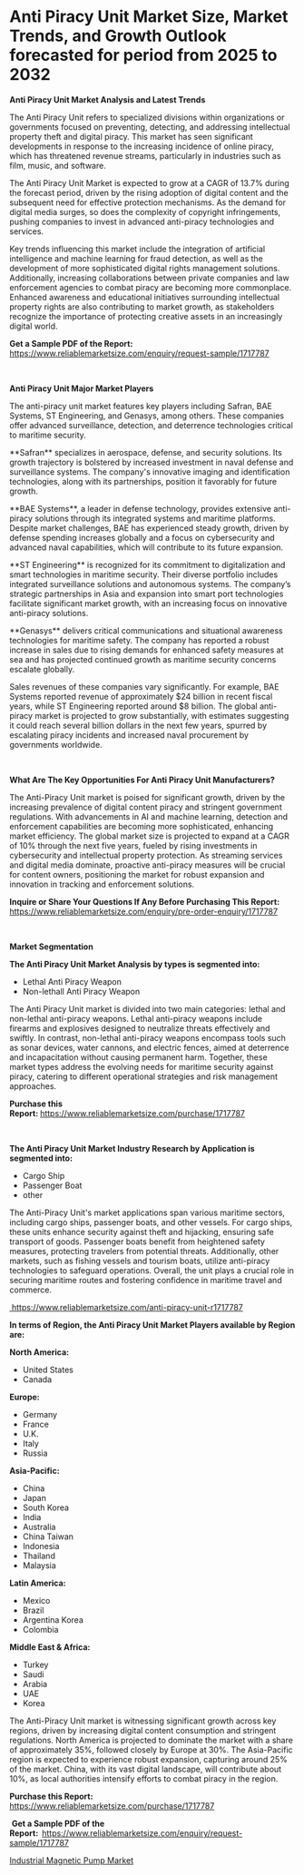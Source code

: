 <p><h1>Anti Piracy Unit Market Size, Market Trends, and Growth Outlook forecasted for period from 2025 to 2032</h1></p><p><strong>Anti Piracy Unit Market Analysis and Latest Trends</strong></p>
<p><p>The Anti Piracy Unit refers to specialized divisions within organizations or governments focused on preventing, detecting, and addressing intellectual property theft and digital piracy. This market has seen significant developments in response to the increasing incidence of online piracy, which has threatened revenue streams, particularly in industries such as film, music, and software. </p><p>The Anti Piracy Unit Market is expected to grow at a CAGR of 13.7% during the forecast period, driven by the rising adoption of digital content and the subsequent need for effective protection mechanisms. As the demand for digital media surges, so does the complexity of copyright infringements, pushing companies to invest in advanced anti-piracy technologies and services.</p><p>Key trends influencing this market include the integration of artificial intelligence and machine learning for fraud detection, as well as the development of more sophisticated digital rights management solutions. Additionally, increasing collaborations between private companies and law enforcement agencies to combat piracy are becoming more commonplace. Enhanced awareness and educational initiatives surrounding intellectual property rights are also contributing to market growth, as stakeholders recognize the importance of protecting creative assets in an increasingly digital world.</p></p>
<p><strong>Get a Sample PDF of the Report:&nbsp;</strong> <a href="https://www.reliablemarketsize.com/enquiry/request-sample/1717787?utm_campaign=2281&utm_medium=2&utm_source=Github&utm_content=ia&utm_term=10042025&utm_id=anti-piracy-unit">https://www.reliablemarketsize.com/enquiry/request-sample/1717787</a></p>
<p>&nbsp;</p>
<p><strong>Anti Piracy Unit Major Market Players</strong></p>
<p><p>The anti-piracy unit market features key players including Safran, BAE Systems, ST Engineering, and Genasys, among others. These companies offer advanced surveillance, detection, and deterrence technologies critical to maritime security.</p><p>**Safran** specializes in aerospace, defense, and security solutions. Its growth trajectory is bolstered by increased investment in naval defense and surveillance systems. The company's innovative imaging and identification technologies, along with its partnerships, position it favorably for future growth.</p><p>**BAE Systems**, a leader in defense technology, provides extensive anti-piracy solutions through its integrated systems and maritime platforms. Despite market challenges, BAE has experienced steady growth, driven by defense spending increases globally and a focus on cybersecurity and advanced naval capabilities, which will contribute to its future expansion.</p><p>**ST Engineering** is recognized for its commitment to digitalization and smart technologies in maritime security. Their diverse portfolio includes integrated surveillance solutions and autonomous systems. The company’s strategic partnerships in Asia and expansion into smart port technologies facilitate significant market growth, with an increasing focus on innovative anti-piracy solutions.</p><p>**Genasys** delivers critical communications and situational awareness technologies for maritime safety. The company has reported a robust increase in sales due to rising demands for enhanced safety measures at sea and has projected continued growth as maritime security concerns escalate globally.</p><p>Sales revenues of these companies vary significantly. For example, BAE Systems reported revenue of approximately $24 billion in recent fiscal years, while ST Engineering reported around $8 billion. The global anti-piracy market is projected to grow substantially, with estimates suggesting it could reach several billion dollars in the next few years, spurred by escalating piracy incidents and increased naval procurement by governments worldwide.</p></p>
<p>&nbsp;</p>
<p><strong>What Are The Key Opportunities For Anti Piracy Unit Manufacturers?</strong></p>
<p><p>The Anti-Piracy Unit market is poised for significant growth, driven by the increasing prevalence of digital content piracy and stringent government regulations. With advancements in AI and machine learning, detection and enforcement capabilities are becoming more sophisticated, enhancing market efficiency. The global market size is projected to expand at a CAGR of 10% through the next five years, fueled by rising investments in cybersecurity and intellectual property protection. As streaming services and digital media dominate, proactive anti-piracy measures will be crucial for content owners, positioning the market for robust expansion and innovation in tracking and enforcement solutions.</p></p>
<p><strong>Inquire or Share Your Questions If Any Before Purchasing This Report:</strong> <a href="https://www.reliablemarketsize.com/enquiry/pre-order-enquiry/1717787?utm_campaign=2281&utm_medium=2&utm_source=Github&utm_content=ia&utm_term=10042025&utm_id=anti-piracy-unit">https://www.reliablemarketsize.com/enquiry/pre-order-enquiry/1717787</a></p>
<p>&nbsp;</p>
<p><strong>Market Segmentation</strong></p>
<p><strong>The Anti Piracy Unit Market Analysis by types is segmented into:</strong></p>
<p><ul><li>Lethal Anti Piracy Weapon</li><li>Non-lethall Anti Piracy Weapon</li></ul></p>
<p><p>The Anti Piracy Unit market is divided into two main categories: lethal and non-lethal anti-piracy weapons. Lethal anti-piracy weapons include firearms and explosives designed to neutralize threats effectively and swiftly. In contrast, non-lethal anti-piracy weapons encompass tools such as sonar devices, water cannons, and electric fences, aimed at deterrence and incapacitation without causing permanent harm. Together, these market types address the evolving needs for maritime security against piracy, catering to different operational strategies and risk management approaches.</p></p>
<p><strong>Purchase this Report:&nbsp;</strong><a href="https://www.reliablemarketsize.com/purchase/1717787?utm_campaign=2281&utm_medium=2&utm_source=Github&utm_content=ia&utm_term=10042025&utm_id=anti-piracy-unit">https://www.reliablemarketsize.com/purchase/1717787</a></p>
<p>&nbsp;</p>
<p><strong>The Anti Piracy Unit Market Industry Research by Application is segmented into:</strong></p>
<p><ul><li>Cargo Ship</li><li>Passenger Boat</li><li>other</li></ul></p>
<p><p>The Anti-Piracy Unit's market applications span various maritime sectors, including cargo ships, passenger boats, and other vessels. For cargo ships, these units enhance security against theft and hijacking, ensuring safe transport of goods. Passenger boats benefit from heightened safety measures, protecting travelers from potential threats. Additionally, other markets, such as fishing vessels and tourism boats, utilize anti-piracy technologies to safeguard operations. Overall, the unit plays a crucial role in securing maritime routes and fostering confidence in maritime travel and commerce.</p></p>
<p><a href="https://www.reliablemarketsize.com/anti-piracy-unit-r1717787?utm_campaign=2281&utm_medium=2&utm_source=Github&utm_content=ia&utm_term=10042025&utm_id=anti-piracy-unit">&nbsp;https://www.reliablemarketsize.com/anti-piracy-unit-r1717787</a></p>
<p><strong>In terms of Region, the Anti Piracy Unit Market Players available by Region are:</strong></p>
<p>
    <p> <strong> North America: </strong>
        <ul>
            <li>United States</li>
            <li>Canada</li>
        </ul>
        </p> 
    <p> <strong> Europe: </strong>
        <ul>
            <li>Germany</li>
            <li>France</li>
            <li>U.K.</li>
            <li>Italy</li>
            <li>Russia</li>
        </ul>
        </p> 
    <p> <strong> Asia-Pacific: </strong>
        <ul>
            <li>China</li>
            <li>Japan</li>
            <li>South Korea</li>
            <li>India</li>
            <li>Australia</li>
            <li>China Taiwan</li>
            <li>Indonesia</li>
            <li>Thailand</li>
            <li>Malaysia</li>
        </ul>
        </p> 
    <p> <strong> Latin America: </strong>
        <ul>
            <li>Mexico</li>
            <li>Brazil</li>
            <li>Argentina Korea</li>
            <li>Colombia</li>
        </ul>
        </p> 
    <p> <strong> Middle East & Africa: </strong>
        <ul>
            <li>Turkey</li>
            <li>Saudi</li>
            <li>Arabia</li>
            <li>UAE</li>
            <li>Korea</li>
        </ul>
    </p>
    </p>
<p><p>The Anti-Piracy Unit market is witnessing significant growth across key regions, driven by increasing digital content consumption and stringent regulations. North America is projected to dominate the market with a share of approximately 35%, followed closely by Europe at 30%. The Asia-Pacific region is expected to experience robust expansion, capturing around 25% of the market. China, with its vast digital landscape, will contribute about 10%, as local authorities intensify efforts to combat piracy in the region.</p></p>
<p><strong>Purchase this Report: </strong><a href="https://www.reliablemarketsize.com/purchase/1717787?utm_campaign=2281&utm_medium=2&utm_source=Github&utm_content=ia&utm_term=10042025&utm_id=anti-piracy-unit">https://www.reliablemarketsize.com/purchase/1717787</a></p>
<p>&nbsp;<strong>Get a Sample PDF of the Report:&nbsp;&nbsp;</strong><a href="https://www.reliablemarketsize.com/enquiry/request-sample/1717787?utm_campaign=2281&utm_medium=2&utm_source=Github&utm_content=ia&utm_term=10042025&utm_id=anti-piracy-unit">https://www.reliablemarketsize.com/enquiry/request-sample/1717787</a></p>
<p><strong></strong></p>
<p><p><a href="https://github.com/dringmurza6r/Market-Research-Report-List-1/blob/main/industrial-magnetic-pump-market.md?utm_campaign=2281&utm_medium=2&utm_source=Github&utm_content=ia&utm_term=10042025&utm_id=anti-piracy-unit">Industrial Magnetic Pump Market</a></p></p>